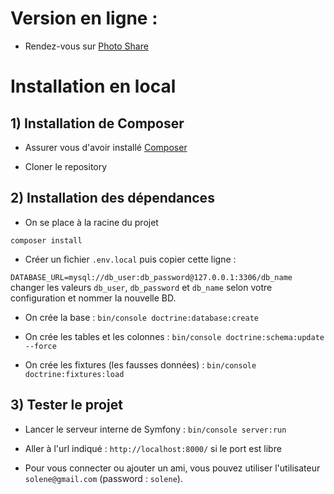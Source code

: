 # Version en ligne : 

- Rendez-vous sur [Photo Share](https://photo-share.webrush.fr)


# Installation en local

## 1) Installation de Composer 

- Assurer vous d'avoir installé [Composer](https://getcomposer.org/download/)

- Cloner le repository

## 2) Installation des dépendances

- On se place à la racine du projet

`composer install`

- Créer un fichier `.env.local` puis copier cette ligne : 

`DATABASE_URL=mysql://db_user:db_password@127.0.0.1:3306/db_name`
changer les valeurs `db_user`, `db_password` et `db_name` 
selon votre configuration et nommer la nouvelle BD.


- On crée la base :
`bin/console doctrine:database:create`

- On crée les tables et les colonnes : 
`bin/console doctrine:schema:update --force`

- On crée les fixtures (les fausses données) :
`bin/console doctrine:fixtures:load`

## 3) Tester le projet

- Lancer le serveur interne de Symfony : 
`bin/console server:run`

- Aller à l'url indiqué : 
`http://localhost:8000/` si le port est libre

- Pour vous connecter ou ajouter un ami, vous pouvez utiliser l'utilisateur `solene@gmail.com`
 (password : `solene`).

